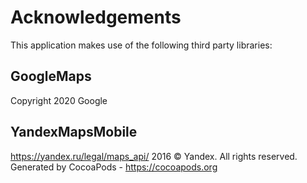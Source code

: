# Acknowledgements
This application makes use of the following third party libraries:

## GoogleMaps

Copyright 2020 Google

## YandexMapsMobile

https://yandex.ru/legal/maps_api/ 2016 © Yandex. All rights reserved.
Generated by CocoaPods - https://cocoapods.org

